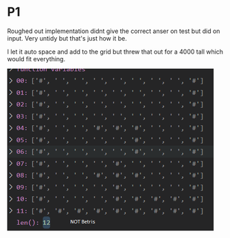 # P1

Roughed out implementation didnt give the correct anser on test but did on input. Very untidy but that's just how it be.

I let it auto space and add to the grid but threw that out for a 4000 tall which would fit everything.

![](untitled.png)